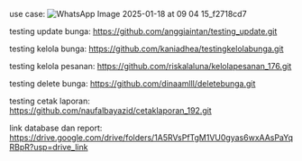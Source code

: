 use case:
![WhatsApp Image 2025-01-18 at 09 04 15_f2718cd7](https://github.com/user-attachments/assets/104adf96-634b-4762-815b-9f7c970ea166)


testing update bunga: https://github.com/anggiaintan/testing_update.git


testing kelola bunga: https://github.com/kaniadhea/testingkelolabunga.git


testing kelola pesanan: https://github.com/riskalaluna/kelolapesanan_176.git


testing delete bunga: https://github.com/dinaamlll/deletebunga.git


testing cetak laporan: https://github.com/naufalbayazid/cetaklaporan_192.git


link database dan report: https://drive.google.com/drive/folders/1A5RVsPfTgM1VU0gyas6wxAAsPaYqRBpR?usp=drive_link
